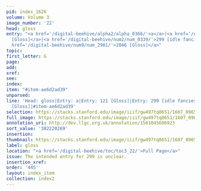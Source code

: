 ```yaml
---
pid: index_1626
volume: Volume 3
image_number: '22'
head: gloss
entry: "<a href='/digital-beehive/alpha2/alpha_0366/'>a</a>|<a href='/digital-beehive/num1/num_0125/'>121
  [Gloss]</a>|<a href='/digital-beehive/num2/num_0339/'>299 [idle fancies]</a>|<a
  href='/digital-beehive/num9/num_2981/'>2046 [Gloss]</a>"
topic:
first_letter: G
page:
add:
xref:
see:
index:
item: "#item-ae6d2ad39"
unparsed:
line: 'Head: gloss|Entry: a|Entry: 121 [Gloss]|Entry: 299 [idle fancies]|Entry: 2046
  [Gloss]|#item-ae6d2ad39'
selection: https://stacks.stanford.edu/image/iiif/gw497tq8651/1607_0965/1157,269,705,163/full/0/default.jpg
full_image: https://stacks.stanford.edu/image/iiif/gw497tq8651/1607_0965/full/full/0/default.jpg
annotation_uri: http://dev.llgc.org.uk/annotation/1561045606923
sort_value: '302220269'
insertion:
thumbnail: https://stacks.stanford.edu/image/iiif/gw497tq8651/1607_0965/1157,269,705,163/150,/0/default.jpg
label: gloss
location: "<a href='/digital-beehive/toc/toc3_22/'>Full Page</a>"
issue: The intended entry for 299 is unclear.
insertion_xref:
order: '445'
layout: index_item
collection: index2
---
```

